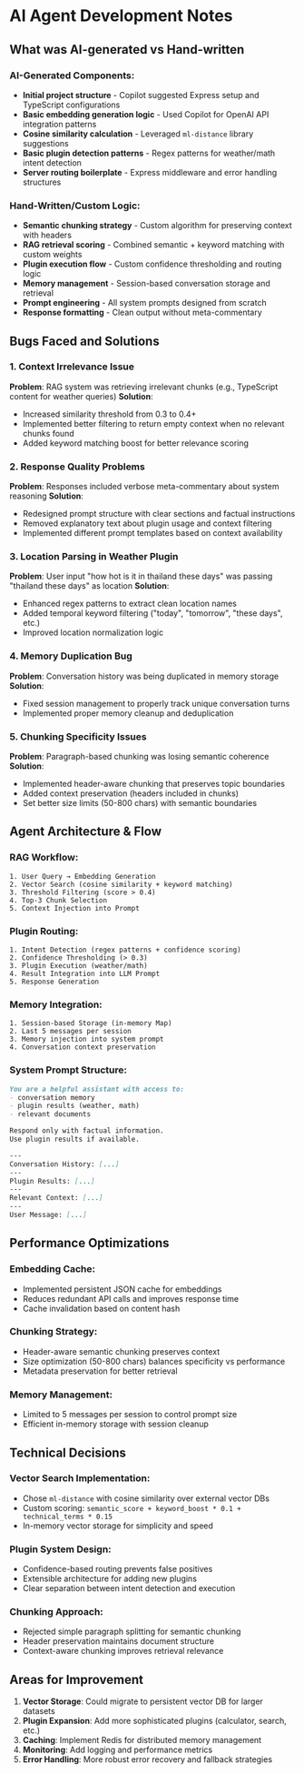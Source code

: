 # AI Agent Development Notes

## What was AI-generated vs Hand-written

### AI-Generated Components:
- **Initial project structure** - Copilot suggested Express setup and TypeScript configurations
- **Basic embedding generation logic** - Used Copilot for OpenAI API integration patterns
- **Cosine similarity calculation** - Leveraged `ml-distance` library suggestions
- **Basic plugin detection patterns** - Regex patterns for weather/math intent detection
- **Server routing boilerplate** - Express middleware and error handling structures

### Hand-Written/Custom Logic:
- **Semantic chunking strategy** - Custom algorithm for preserving context with headers
- **RAG retrieval scoring** - Combined semantic + keyword matching with custom weights
- **Plugin execution flow** - Custom confidence thresholding and routing logic
- **Memory management** - Session-based conversation storage and retrieval
- **Prompt engineering** - All system prompts designed from scratch
- **Response formatting** - Clean output without meta-commentary

## Bugs Faced and Solutions

### 1. Context Irrelevance Issue
**Problem**: RAG system was retrieving irrelevant chunks (e.g., TypeScript content for weather queries)
**Solution**: 
- Increased similarity threshold from 0.3 to 0.4+
- Implemented better filtering to return empty context when no relevant chunks found
- Added keyword matching boost for better relevance scoring

### 2. Response Quality Problems
**Problem**: Responses included verbose meta-commentary about system reasoning
**Solution**:
- Redesigned prompt structure with clear sections and factual instructions
- Removed explanatory text about plugin usage and context filtering
- Implemented different prompt templates based on context availability

### 3. Location Parsing in Weather Plugin
**Problem**: User input "how hot is it in thailand these days" was passing "thailand these days" as location
**Solution**:
- Enhanced regex patterns to extract clean location names
- Added temporal keyword filtering ("today", "tomorrow", "these days", etc.)
- Improved location normalization logic

### 4. Memory Duplication Bug
**Problem**: Conversation history was being duplicated in memory storage
**Solution**: 
- Fixed session management to properly track unique conversation turns
- Implemented proper memory cleanup and deduplication

### 5. Chunking Specificity Issues
**Problem**: Paragraph-based chunking was losing semantic coherence
**Solution**:
- Implemented header-aware chunking that preserves topic boundaries
- Added context preservation (headers included in chunks)
- Set better size limits (50-800 chars) with semantic boundaries

## Agent Architecture & Flow

### RAG Workflow:
```
1. User Query → Embedding Generation
2. Vector Search (cosine similarity + keyword matching)
3. Threshold Filtering (score > 0.4)
4. Top-3 Chunk Selection
5. Context Injection into Prompt
```

### Plugin Routing:
```
1. Intent Detection (regex patterns + confidence scoring)
2. Confidence Thresholding (> 0.3)
3. Plugin Execution (weather/math)
4. Result Integration into LLM Prompt
5. Response Generation
```

### Memory Integration:
```
1. Session-based Storage (in-memory Map)
2. Last 5 messages per session
3. Memory injection into system prompt
4. Conversation context preservation
```

### System Prompt Structure:
```markdown
You are a helpful assistant with access to:
- conversation memory
- plugin results (weather, math)  
- relevant documents

Respond only with factual information.
Use plugin results if available.

---
Conversation History: [...]
---
Plugin Results: [...]
---
Relevant Context: [...]  
---
User Message: [...]
```

## Performance Optimizations

### Embedding Cache:
- Implemented persistent JSON cache for embeddings
- Reduces redundant API calls and improves response time
- Cache invalidation based on content hash

### Chunking Strategy:
- Header-aware semantic chunking preserves context
- Size optimization (50-800 chars) balances specificity vs performance
- Metadata preservation for better retrieval

### Memory Management:
- Limited to 5 messages per session to control prompt size
- Efficient in-memory storage with session cleanup

## Technical Decisions

### Vector Search Implementation:
- Chose `ml-distance` with cosine similarity over external vector DBs
- Custom scoring: `semantic_score + keyword_boost * 0.1 + technical_terms * 0.15`
- In-memory vector storage for simplicity and speed

### Plugin System Design:
- Confidence-based routing prevents false positives
- Extensible architecture for adding new plugins
- Clear separation between intent detection and execution

### Chunking Approach:
- Rejected simple paragraph splitting for semantic chunking
- Header preservation maintains document structure
- Context-aware chunking improves retrieval relevance

## Areas for Improvement

1. **Vector Storage**: Could migrate to persistent vector DB for larger datasets
2. **Plugin Expansion**: Add more sophisticated plugins (calculator, search, etc.)
3. **Caching**: Implement Redis for distributed memory management
4. **Monitoring**: Add logging and performance metrics
5. **Error Handling**: More robust error recovery and fallback strategies